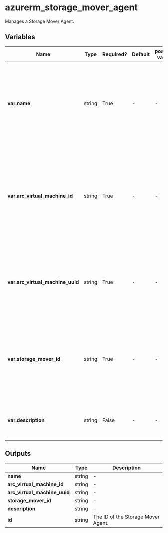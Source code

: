 # azurerm_storage_mover_agent

Manages a Storage Mover Agent.

## Variables

| Name | Type | Required? | Default  | possible values | Description |
| ---- | ---- | --------- | -------- | ----------- | ----------- |
| **var.name** | string | True | -  |  -  | Specifies the name which should be used for this Storage Mover Agent. Changing this forces a new resource to be created. | 
| **var.arc_virtual_machine_id** | string | True | -  |  -  | Specifies the fully qualified ID of the Hybrid Compute resource for the Storage Mover Agent. Changing this forces a new resource to be created. | 
| **var.arc_virtual_machine_uuid** | string | True | -  |  -  | Specifies the Hybrid Compute resource's unique SMBIOS ID. Changing this forces a new resource to be created. | 
| **var.storage_mover_id** | string | True | -  |  -  | Specifies the ID of the Storage Mover that this Agent should be connected to. Changing this forces a new resource to be created. | 
| **var.description** | string | False | -  |  -  | Specifies a description for this Storage Mover Agent. | 



## Outputs

| Name | Type | Description |
| ---- | ---- | --------- | 
| **name** | string  | - | 
| **arc_virtual_machine_id** | string  | - | 
| **arc_virtual_machine_uuid** | string  | - | 
| **storage_mover_id** | string  | - | 
| **description** | string  | - | 
| **id** | string  | The ID of the Storage Mover Agent. | 